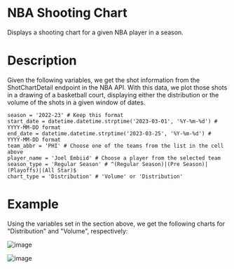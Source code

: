 # NBA Shooting Chart
Displays a shooting chart for a given NBA player in a season.

# Description
Given the following variables, we get the shot information from the ShotChartDetail endpoint in the NBA API. With this data, we plot those shots in a drawing of a basketball court, displaying either the distribution or the volume of the shots in a given window of dates.

```
season = '2022-23' # Keep this format
start_date = datetime.datetime.strptime('2023-03-01', '%Y-%m-%d') # YYYY-MM-DD format
end_date = datetime.datetime.strptime('2023-03-25', '%Y-%m-%d') # YYYY-MM-DD format
team_abbr = 'PHI' # Choose one of the teams from the list in the cell above
player_name = 'Joel Embiid' # Choose a player from the selected team
season_type = 'Regular Season' # ^(Regular Season)|(Pre Season)|(Playoffs)|(All Star)$
chart_type = 'Distribution' # 'Volume' or 'Distribution'
```

# Example
Using the variables set in the section above, we get the following charts for "Distribution" and "Volume", respectively:

![image](https://user-images.githubusercontent.com/49076270/227799823-ed759a8b-085b-45d9-b9ba-37f12ca54721.png)

![image](https://user-images.githubusercontent.com/49076270/227799807-d1fe6512-a8a2-4d91-8e98-61cf126f3380.png)
